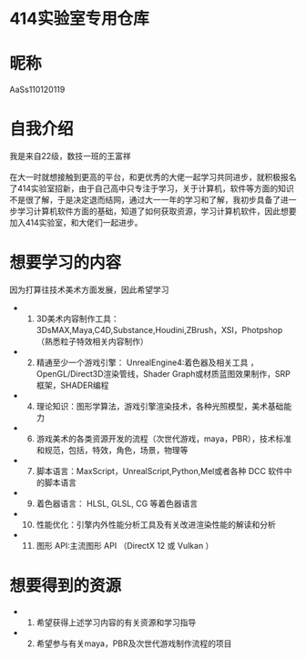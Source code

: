 # 414实验室专用仓库
# 昵称
AaSs110120119
# 自我介绍
我是来自22级，数技一班的王富祥 <br/>     
在大一时就想接触到更高的平台，和更优秀的大佬一起学习共同进步，就积极报名了414实验室招新，由于自己高中只专注于学习，关于计算机，软件等方面的知识不是很了解，于是决定退而结网，通过大一一年的学习和了解，我初步具备了进一步学习计算机软件方面的基础，知道了如何获取资源，学习计算机软件，因此想要加入414实验室，和大佬们一起进步。     
# 想要学习的内容     
因为打算往技术美术方面发展，因此希望学习 <br/>    
- 1. 3D美术内容制作工具：3DsMAX,Maya,C4D,Substance,Houdini,ZBrush，XSI，Photpshop（熟悉粒子特效相关内容制作）
- 2. 精通至少一个游戏引擎： UnrealEngine4:着色器及相关工具 ，OpenGL/Direct3D渲染管线，Shader Graph或材质蓝图效果制作，SRP框架，SHADER编程
- 4. 理论知识：图形学算法，游戏引擎渲染技术，各种光照模型，美术基础能力
- 6. 游戏美术的各类资源开发的流程（次世代游戏，maya，PBR），技术标准和规范，包括，特效，角色，场景，物理等
- 7. 脚本语言：MaxScript，UnrealScript,Python,Mel或者各种 DCC 软件中的脚本语言
- 9. 着色器语言：  HLSL, GLSL, CG 等着色器语言
- 10. 性能优化：引擎内外性能分析工具及有关改进渲染性能的解读和分析
- 11. 图形 API:主流图形 API （DirectX 12 或 Vulkan ） 
# 想要得到的资源
- 1. 希望获得上述学习内容的有关资源和学习指导
- 2. 希望参与有关maya，PBR及次世代游戏制作流程的项目




